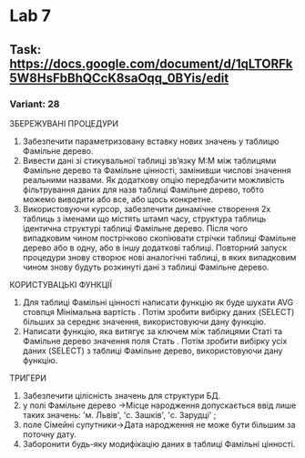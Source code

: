 # Lab 7
## Task: https://docs.google.com/document/d/1qLTORFk5W8HsFbBhQCcK8saOqq_0BYis/edit
### Variant: 28
ЗБЕРЕЖУВАНІ ПРОЦЕДУРИ
1. Забезпечити параметризовану вставку нових значень у таблицю Фамільне дерево.
2. Вивести дані зі стикувальної таблиці зв’язку М:М між таблицями Фамільне дерево та Фамільне цінності, замінивши числові значення реальними назвами. Як додаткову опцію передбачити можливість фільтрування даних для назв  таблиці Фамільне дерево, тобто можемо виводити або все, або щось конкретне.
3. Використовуючи курсор, забезпечити динамічне створення 2х таблиць з іменами що містять штамп часу, структура таблиць ідентична структурі таблиці Фамільне дерево. Після чого випадковим чином пострічково скопіювати стрічки таблиці Фамільне дерево або в одну, або в іншу додаткові таблиці. Повторний запуск процедури знову створює нові аналогічні таблиці, в яких випадковим чином знову будуть розкинуті дані з таблиці Фамільне дерево.

КОРИСТУВАЦЬКІ ФУНКЦІЇ
1. Для таблиці Фамільні цінності написати функцію як буде шукати AVG стовпця Мінімальна вартість . Потім зробити вибірку даних (SELECT) більших за середнє значення, використовуючи дану функцію.
2. Написати функцію, яка витягує за ключем між таблицями Статі та Фамільне дерево значення поля Стать . Потім зробити вибірку усіх даних (SELECT) з таблиці Фамільне дерево, використовуючи дану функцію.

ТРИГЕРИ 
1. Забезпечити цілісність значень для структури БД.
2. у полі Фамільне дерево →Місце народження допускається ввід лише таких значень: 'м. Львів', 'с. Зашків', 'с. Зарудці' ; 
3. поле Сімейні супутники→Дата народження не може бути більшим за поточну дату.
4. Заборонити будь-яку модифікацію даних в таблиці Фамільні цінності.
